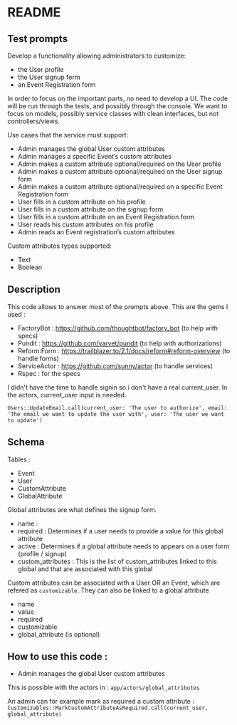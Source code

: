 # README

## Test prompts

Develop a functionality allowing administrators to customize:

- the User profile
- the User signup form
- an Event Registration form

In order to focus on the important parts, no need to develop a UI. The code will be run through the tests, and possibly through the console. We want to focus on models, possibly service classes with clean interfaces, but not controllers/views.

Use cases that the service must support:

- Admin manages the global User custom attributes
- Admin manages a specific Event’s custom attributes
- Admin makes a custom attribute optional/required on the User profile
- Admin makes a custom attribute optional/required on the User signup form
- Admin makes a custom attribute optional/required on a specific Event Registration form
- User fills in a custom attribute on his profile
- User fills in a custom attribute on the signup form
- User fills in a custom attribute on an Event Registration form
- User reads his custom attributes on his profile
- Admin reads an Event registration’s custom attributes

Custom attributes types supported:

- Text
- Boolean

## Description

This code allows to answer most of the prompts above.
This are the gems I used :

- FactoryBot : https://github.com/thoughtbot/factory_bot (to help with specs)
- Pundit : https://github.com/varvet/pundit (to help with authorizations)
- Reform:Form : https://trailblazer.to/2.1/docs/reform#reform-overview (to handle forms)
- ServiceActor : https://github.com/sunny/actor (to handle services)
- Rspec : for the specs

I didn't have the time to handle signin so i don't have a real current_user.
In the actors, current_user input is needed.

```
Users::UpdateEmail.call(current_user: 'The user to authorize', email: 'The email we want to update the user with', user: 'The user we want to update')
```

## Schema

Tables :

- Event
- User
- CustomAttribute
- GlobalAttribute

Global attributes are what defines the signup form.

- name :
- required : Determines if a user needs to provide a value for this global attribute
- active : Determines if a global attribute needs to appears on a user form (profile / signup)
- custom_attributes : This is the list of custom_attributes linked to this global and that are associated with this global

Custom attributes can be associated with a User OR an Event, which are refered as `customizable`.
They can also be linked to a global attribute

- name
- value
- required
- customizable
- global_attribute (is optional)

## How to use this code :

- Admin manages the global User custom attributes

This is possible with the actors in :
`app/actors/global_attributes`

An admin can for example mark as required a custom attribute :
`Customizables::MarkCustomAttributeAsRequired.call(current_user, global_attribute)`
